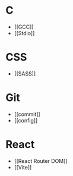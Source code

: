 # C
- [[GCC]]
- [[Stdio]]
# CSS
- [[SASS]]
# Git
- [[commit]]
- [[config]]
# React
- [[React Router DOM]]
- [[Vite]]
